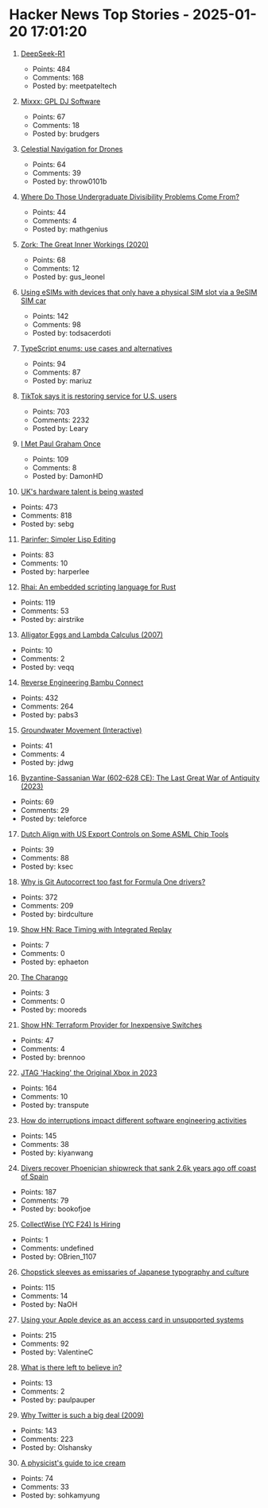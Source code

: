 # Hacker News Top Stories - 2025-01-20 17:01:20

1. [DeepSeek-R1](https://github.com/deepseek-ai/DeepSeek-R1)
   - Points: 484
   - Comments: 168
   - Posted by: meetpateltech

2. [Mixxx: GPL DJ Software](https://mixxx.org/)
   - Points: 67
   - Comments: 18
   - Posted by: brudgers

3. [Celestial Navigation for Drones](https://www.mdpi.com/2504-446X/8/11/652)
   - Points: 64
   - Comments: 39
   - Posted by: throw0101b

4. [Where Do Those Undergraduate Divisibility Problems Come From?](https://grossack.site/2025/01/16/undergrad-divisibility-problems.html)
   - Points: 44
   - Comments: 4
   - Posted by: mathgenius

5. [Zork: The Great Inner Workings (2020)](https://medium.com/swlh/zork-the-great-inner-workings-b68012952bdc)
   - Points: 68
   - Comments: 12
   - Posted by: gus_leonel

6. [Using eSIMs with devices that only have a physical SIM slot via a 9eSIM SIM car](https://neilzone.co.uk/2025/01/using-esims-with-devices-that-only-have-a-physical-sim-slot-via-a-9esim-sim-card-with-android-and-linux/)
   - Points: 142
   - Comments: 98
   - Posted by: todsacerdoti

7. [TypeScript enums: use cases and alternatives](https://2ality.com/2025/01/typescript-enum-patterns.html)
   - Points: 94
   - Comments: 87
   - Posted by: mariuz

8. [TikTok says it is restoring service for U.S. users](https://www.nbcnews.com/tech/tech-news/tiktok-says-restoring-service-us-users-rcna188320)
   - Points: 703
   - Comments: 2232
   - Posted by: Leary

9. [I Met Paul Graham Once](http://okayfail.com/2025/i-met-pg-once.html)
   - Points: 109
   - Comments: 8
   - Posted by: DamonHD

10. [UK's hardware talent is being wasted](https://josef.cn/blog/uk-talent)
   - Points: 473
   - Comments: 818
   - Posted by: sebg

11. [Parinfer: Simpler Lisp Editing](https://shaunlebron.github.io/parinfer/)
   - Points: 83
   - Comments: 10
   - Posted by: harperlee

12. [Rhai: An embedded scripting language for Rust](https://github.com/rhaiscript/rhai)
   - Points: 119
   - Comments: 53
   - Posted by: airstrike

13. [Alligator Eggs and Lambda Calculus (2007)](https://worrydream.com/AlligatorEggs/)
   - Points: 10
   - Comments: 2
   - Posted by: veqq

14. [Reverse Engineering Bambu Connect](https://wiki.rossmanngroup.com/wiki/Reverse_Engineering_Bambu_Connect)
   - Points: 432
   - Comments: 264
   - Posted by: pabs3

15. [Groundwater Movement (Interactive)](https://has.concord.org/groundwater-movement.html)
   - Points: 41
   - Comments: 4
   - Posted by: jdwg

16. [Byzantine-Sassanian War (602-628 CE): The Last Great War of Antiquity (2023)](https://www.thecollector.com/byzantine-sassanian-war/)
   - Points: 69
   - Comments: 29
   - Posted by: teleforce

17. [Dutch Align with US Export Controls on Some ASML Chip Tools](https://www.bloomberg.com/news/articles/2025-01-15/dutch-align-with-us-export-controls-on-some-asml-chip-tools)
   - Points: 39
   - Comments: 88
   - Posted by: ksec

18. [Why is Git Autocorrect too fast for Formula One drivers?](https://blog.gitbutler.com/why-is-git-autocorrect-too-fast-for-formula-one-drivers/)
   - Points: 372
   - Comments: 209
   - Posted by: birdculture

19. [Show HN: Race Timing with Integrated Replay](https://storytiming.racing)
   - Points: 7
   - Comments: 0
   - Posted by: ephaeton

20. [The Charango](https://longreads.com/2025/01/16/the-charango/)
   - Points: 3
   - Comments: 0
   - Posted by: mooreds

21. [Show HN: Terraform Provider for Inexpensive Switches](https://github.com/brennoo/terraform-provider-hrui)
   - Points: 47
   - Comments: 4
   - Posted by: brennoo

22. [JTAG 'Hacking' the Original Xbox in 2023](https://blog.ret2.io/2023/08/09/jtag-hacking-the-original-xbox-2023/)
   - Points: 164
   - Comments: 10
   - Posted by: transpute

23. [How do interruptions impact different software engineering activities](https://rdel.substack.com/p/rdel-75-how-do-interruptions-impact)
   - Points: 145
   - Comments: 38
   - Posted by: kiyanwang

24. [Divers recover Phoenician shipwreck that sank 2.6k years ago off coast of Spain](https://www.smithsonianmag.com/smart-news/divers-recover-ancient-shipwreck-that-sank-2600-years-ago-off-the-coast-of-spain-180985778/)
   - Points: 187
   - Comments: 79
   - Posted by: bookofjoe

25. [CollectWise (YC F24) Is Hiring](https://www.ycombinator.com/companies/collectwise/jobs/miUmVns-founding-engineer)
   - Points: 1
   - Comments: undefined
   - Posted by: OBrien_1107

26. [Chopstick sleeves as emissaries of Japanese typography and culture](https://letterformarchive.org/news/this-just-in-chopstick-sleeves-as-emissaries-of-japanese-typography-and-culture/)
   - Points: 115
   - Comments: 14
   - Posted by: NaOH

27. [Using your Apple device as an access card in unsupported systems](https://github.com/kormax/apple-device-as-access-card)
   - Points: 215
   - Comments: 92
   - Posted by: ValentineC

28. [What is there left to believe in?](https://www.noahpinion.blog/p/what-is-there-left-to-believe-in)
   - Points: 13
   - Comments: 2
   - Posted by: paulpauper

29. [Why Twitter is such a big deal (2009)](https://paulgraham.com/twitter.html)
   - Points: 143
   - Comments: 223
   - Posted by: Olshansky

30. [A physicist's guide to ice cream](https://physicsworld.com/a/a-physicists-guide-to-ice-cream-the-complex-science-behind-one-of-the-worlds-most-popular-desserts/)
   - Points: 74
   - Comments: 33
   - Posted by: sohkamyung

